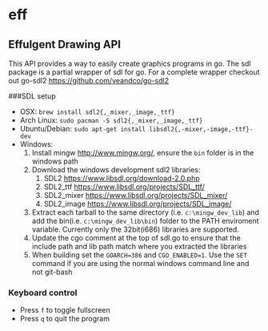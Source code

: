 # eff
Effulgent Drawing API
---
This API provides a way to easily create graphics programs in go.
The sdl package is a partial wrapper of sdl for go.  For a complete wrapper checkout out go-sdl2 <https://github.com/veandco/go-sdl2>

###SDL setup
* OSX: `brew install sdl2{,_mixer,_image,_ttf}`
* Arch Linux: `sudo pacman -S sdl2{,_mixer,_image,_ttf}`
* Ubuntu/Debian: `sudo apt-get install libsdl2{,-mixer,-image,-ttf}-dev `
* Windows:
    1. Install mingw <http://www.mingw.org/>, ensure the `bin` folder is in the windows path
    2. Download the windows development sdl2 libraries:
        1. SDL2 <https://www.libsdl.org/download-2.0.php>
        2. SDL2_ttf <https://www.libsdl.org/projects/SDL_ttf/>
        3. SDL2_mixer <https://www.libsdl.org/projects/SDL_mixer/>
        4. SDL2_image <https://www.libsdl.org/projects/SDL_image/>
    3. Extract each tarball to the same directory (i.e. `c:\mingw_dev_lib`) and add the bin(i.e. `c:\mingw_dev_lib\bin`) folder to the PATH enviroment variable.  Currently only the 32bit(i686) libraries are supported.
    4. Update the cgo comment at the top of sdl.go to ensure that the include path and lib path match where you extracted the libraries
    5. When building set the `GOARCH=386` and `CGO_ENABLED=1`. Use the `SET` command if you are using the normal windows command line and not git-bash

### Keyboard control
* Press `f` to toggle fullscreen
* Press `q` to quit the program
